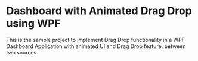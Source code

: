 # Dashboard with Animated Drag Drop using WPF
This is the sample project to implement Drag Drop functionality in a WPF Dashboard Application with animated UI and Drag Drop feature. between two sources.
